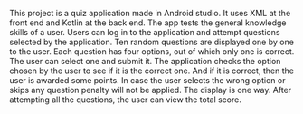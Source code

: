 This project is a quiz application made in Android studio. It uses XML at the front end and Kotlin at the back end. The app tests the general knowledge skills of a user. Users can log in to the application and attempt questions selected by the application. Ten random questions are displayed one by one to the user. Each question has four options, out of which only one is correct. The user can select one and submit it. The application checks the option chosen by the user to see if it is the correct one. And if it is correct, then the user is awarded some points. In case the user selects the wrong option or skips any question penalty will not be applied. The display is one way. After attempting all the questions, the user can view the total score.
